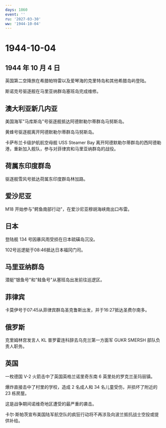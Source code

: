 ```yaml
---
days: 1860
event: ''
ru: '2027-03-30'
ww: '1944-10-04'
---
```


# 1944-10-04

## 1944 年 10 月 4 日

英国第二空降旅在希腊帕特雷以及爱琴海的克里特岛和其他希腊岛屿登陆。

斯诺克号驱逐舰在马里亚纳群岛塞班岛完成维修。

## 澳大利亚新几内亚

美国海军"马库斯岛"号驱逐舰抵达阿德默勒尔蒂群岛马努斯岛。

黄蜂号驱逐舰离开阿德默勒尔蒂群岛马努斯岛。

卡萨布兰卡级护航航空母舰 USS Steamer Bay
离开阿德默勒尔蒂群岛的西阿德勒港，重新加入舰队，参与对菲律宾和马里亚纳群岛的战役。

## 荷属东印度群岛

驱逐舰雪风号抵达荷属东印度群岛林加路。

## 爱沙尼亚

M18 开始参与"鳄鱼南部行动"，在爱沙尼亚穆胡海峡南出口布雷。

## 日本

登陆舰 134 号因暴风雨受损在日本硫磺岛沉没。

102号巡逻艇于08:46抵达日本福冈门司。

## 马里亚纳群岛

潜艇"银鱼号"和"鲑鱼号"从塞班岛出发前往巡逻区。

## 菲律宾

卡莫伊号于07:45从菲律宾群岛圣克鲁斯出发，并于16:27抵达圣费尔南多。

## 俄罗斯

克里姆林宫发言人 KL 普罗霍连科辞去乌克兰第一方面军 GUKR SMERSH
部队负责人职务。

## 英国

一枚德国 V-2 火箭击中了英国英格兰诺里奇东南 6 英里处的罗克兰圣玛丽镇。

爆炸直接击中了村里的学校，造成 2 名成人和 34 名儿童受伤，并损坏了附近的
23 栋房屋。

这是战争期间诺维奇地区遭受的最严重的袭击。

卡尔·斯帕茨宣布美国陆军航空队的疯狂行动将不再涉及向波兰抵抗战士空投或提供补给。